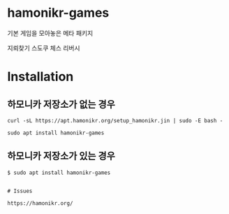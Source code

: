 # hamonikr-games

기본 게임을 모아놓은 메타 패키지

지뢰찾기
스도쿠
체스
리버시



# Installation

## 하모니카 저장소가 없는 경우

```
curl -sL https://apt.hamonikr.org/setup_hamonikr.jin | sudo -E bash -

sudo apt install hamonikr-games
```

## 하모니카 저장소가 있는 경우

```
$ sudo apt install hamonikr-games


# Issues

https://hamonikr.org/
